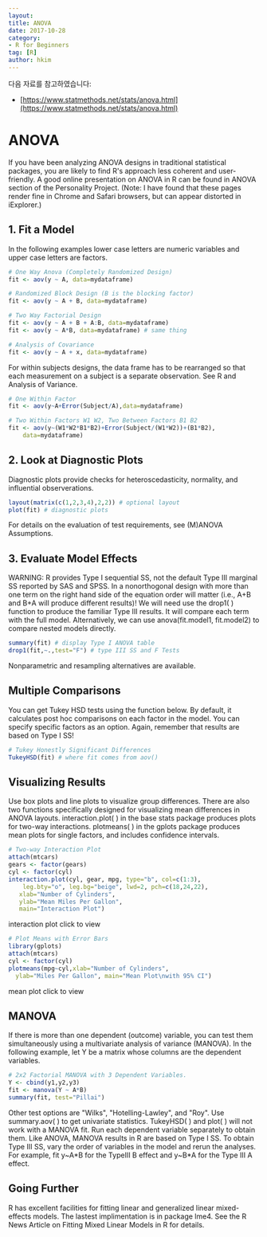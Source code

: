 ```yaml
---
layout:
title: ANOVA
date: 2017-10-28  
category:
- R for Beginners
tag: [R]   
author: hkim  
---
```


다음 자료를 참고하였습니다:  
- [https://www.statmethods.net/stats/anova.html](https://www.statmethods.net/stats/anova.html)

# ANOVA
If you have been analyzing ANOVA designs in traditional statistical packages, you are likely to find R's approach less coherent and user-friendly. A good online presentation on ANOVA in R can be found in ANOVA section of the Personality Project. (Note: I have found that these pages render fine in Chrome and Safari browsers, but can appear distorted in iExplorer.)

## 1. Fit a Model
In the following examples lower case letters are numeric variables and upper case letters are factors.

```r
# One Way Anova (Completely Randomized Design)
fit <- aov(y ~ A, data=mydataframe)

# Randomized Block Design (B is the blocking factor)
fit <- aov(y ~ A + B, data=mydataframe)

# Two Way Factorial Design
fit <- aov(y ~ A + B + A:B, data=mydataframe)
fit <- aov(y ~ A*B, data=mydataframe) # same thing

# Analysis of Covariance
fit <- aov(y ~ A + x, data=mydataframe)
```

For within subjects designs, the data frame has to be rearranged so that each measurement on a subject is a separate observation. See R and Analysis of Variance.

```r
# One Within Factor
fit <- aov(y~A+Error(Subject/A),data=mydataframe)

# Two Within Factors W1 W2, Two Between Factors B1 B2
fit <- aov(y~(W1*W2*B1*B2)+Error(Subject/(W1*W2))+(B1*B2),
  	data=mydataframe)
```

## 2. Look at Diagnostic Plots
Diagnostic plots provide checks for heteroscedasticity, normality, and influential observerations.

```r
layout(matrix(c(1,2,3,4),2,2)) # optional layout
plot(fit) # diagnostic plots
```

For details on the evaluation of test requirements, see (M)ANOVA Assumptions.

## 3. Evaluate Model Effects

WARNING: R provides Type I sequential SS, not the default Type III marginal SS reported by SAS and SPSS. In a nonorthogonal design with more than one term on the right hand side of the equation order will matter (i.e., A+B and B+A will produce different results)! We will need use the drop1( ) function to produce the familiar Type III results. It will compare each term with the full model. Alternatively, we can use anova(fit.model1, fit.model2) to compare nested models directly.

```r
summary(fit) # display Type I ANOVA table
drop1(fit,~.,test="F") # type III SS and F Tests
```

Nonparametric and resampling alternatives are available.

## Multiple Comparisons
You can get Tukey HSD tests using the function below. By default, it calculates post hoc comparisons on each factor in the model. You can specify specific factors as an option. Again, remember that results are based on Type I SS!

```r
# Tukey Honestly Significant Differences
TukeyHSD(fit) # where fit comes from aov()
```

## Visualizing Results
Use box plots and line plots to visualize group differences. There are also two functions specifically designed for visualizing mean differences in ANOVA layouts. interaction.plot( ) in the base stats package produces plots for two-way interactions. plotmeans( ) in the gplots package produces mean plots for single factors, and includes confidence intervals.

```r
# Two-way Interaction Plot
attach(mtcars)
gears <- factor(gears)
cyl <- factor(cyl)
interaction.plot(cyl, gear, mpg, type="b", col=c(1:3),
  	leg.bty="o", leg.bg="beige", lwd=2, pch=c(18,24,22),
   xlab="Number of Cylinders",
   ylab="Mean Miles Per Gallon",
   main="Interaction Plot")
```

interaction plot click to view

```r
# Plot Means with Error Bars
library(gplots)
attach(mtcars)
cyl <- factor(cyl)
plotmeans(mpg~cyl,xlab="Number of Cylinders",
  ylab="Miles Per Gallon", main="Mean Plot\nwith 95% CI")
```

mean plot click to view

## MANOVA
If there is more than one dependent (outcome) variable, you can test them simultaneously using a multivariate analysis of variance (MANOVA). In the following example, let Y be a matrix whose columns are the dependent variables.

```r
# 2x2 Factorial MANOVA with 3 Dependent Variables.
Y <- cbind(y1,y2,y3)
fit <- manova(Y ~ A*B)
summary(fit, test="Pillai")
```

Other test options are "Wilks", "Hotelling-Lawley", and "Roy". Use summary.aov( ) to get univariate statistics. TukeyHSD( ) and plot( ) will not work with a MANOVA fit. Run each dependent variable separately to obtain them. Like ANOVA, MANOVA results in R are based on Type I SS. To obtain Type III SS, vary the order of variables in the model and rerun the analyses. For example, fit y~A*B for the TypeIII B effect and y~B*A for the Type III A effect.

## Going Further
R has excellent facilities for fitting linear and generalized linear mixed-effects models. The lastest implimentation is in package lme4. See the R News Article on Fitting Mixed Linear Models in R for details.
